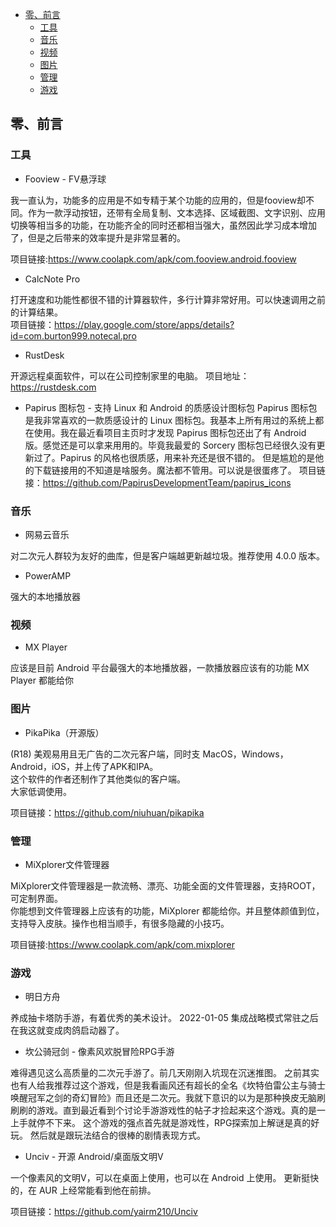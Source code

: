 
<!-- @import "[TOC]" {cmd="toc" depthFrom=1 depthTo=6 orderedList=false} -->

<!-- code_chunk_output -->

- [零、前言](#零-前言)
  - [工具](#工具)
  - [音乐](#音乐)
  - [视频](#视频)
  - [图片](#图片)
  - [管理](#管理)
  - [游戏](#游戏)

<!-- /code_chunk_output -->

## 零、前言  

### 工具

- Fooview - FV悬浮球

我一直认为，功能多的应用是不如专精于某个功能的应用的，但是fooview却不同。作为一款浮动按钮，还带有全局复制、文本选择、区域截图、文字识别、应用切换等相当多的功能，在功能齐全的同时还都相当强大，虽然因此学习成本增加了，但是之后带来的效率提升是非常显著的。

项目链接:<https://www.coolapk.com/apk/com.fooview.android.fooview>

- CalcNote Pro

打开速度和功能性都很不错的计算器软件，多行计算非常好用。可以快速调用之前的计算结果。  
项目链接：<https://play.google.com/store/apps/details?id=com.burton999.notecal.pro>

- RustDesk

开源远程桌面软件，可以在公司控制家里的电脑。
项目地址：<https://rustdesk.com>

- Papirus 图标包 - 支持 Linux 和 Android 的质感设计图标包
Papirus 图标包是我非常喜欢的一款质感设计的 Linux 图标包。我基本上所有用过的系统上都在使用。我在最近看项目主页时才发现 Papirus 图标包还出了有 Android 版。感觉还是可以拿来用用的。毕竟我最爱的 Sorcery 图标包已经很久没有更新过了。Papirus 的风格也很质感，用来补充还是很不错的。
但是尴尬的是他的下载链接用的不知道是啥服务。魔法都不管用。可以说是很蛋疼了。
项目链接：<https://github.com/PapirusDevelopmentTeam/papirus_icons>

### 音乐

- 网易云音乐

对二次元人群较为友好的曲库，但是客户端越更新越垃圾。推荐使用 4.0.0 版本。

- PowerAMP

强大的本地播放器

### 视频

- MX Player

应该是目前 Android 平台最强大的本地播放器，一款播放器应该有的功能 MX Player 都能给你

### 图片

- ‍PikaPika（开源版）

(R18) 美观易用且无广告的二次元客户端，同时支 MacOS，Windows，Android，iOS，并上传了APK和IPA。  
这个软件的作者还制作了其他类似的客户端。  
大家低调使用。  

项目链接：<https://github.com/niuhuan/pikapika>

### 管理

- MiXplorer文件管理器

MiXplorer文件管理器是一款流畅、漂亮、功能全面的文件管理器，支持ROOT，可定制界面。  
你能想到文件管理器上应该有的功能，MiXplorer 都能给你。并且整体颜值到位，支持导入皮肤。操作也相当顺手，有很多隐藏的小技巧。

项目链接:<https://www.coolapk.com/apk/com.mixplorer>

### 游戏

- 明日方舟

养成抽卡塔防手游，有着优秀的美术设计。 2022-01-05 集成战略模式常驻之后在我这就变成肉鸽启动器了。

- 坎公骑冠剑 - 像素风欢脱冒险RPG手游

难得遇见这么高质量的二次元手游了。前几天刚刚入坑现在沉迷推图。
之前其实也有人给我推荐过这个游戏，但是我看画风还有超长的全名《坎特伯雷公主与骑士唤醒冠军之剑的奇幻冒险》而且还是二次元。我就下意识的以为是那种换皮无脑刷刷刷的游戏。直到最近看到个讨论手游游戏性的帖子才捡起来这个游戏。真的是一上手就停不下来。
这个游戏的强点首先就是游戏性，RPG探索加上解谜是真的好玩。
然后就是跟玩法结合的很棒的剧情表现方式。

- ​Unciv - 开源 Android/桌面版文明Ⅴ

一个像素风的文明Ⅴ，可以在桌面上使用，也可以在 Android 上使用。
更新挺快的，在 AUR 上经常能看到他在前排。

项目链接：<https://github.com/yairm210/Unciv>
